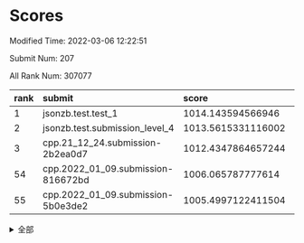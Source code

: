 # Scores

Modified Time: 2022-03-06 12:22:51

Submit Num: 207

All Rank Num: 307077

| rank |               submit               |       score        |       sigma        | pk_num |
| :--- | :--------------------------------- | :----------------- | :----------------- | :----- |
| 1    | jsonzb.test.test_1                 | 1014.143594566946  | 0.8309111994882277 | 5932   |
| 2    | jsonzb.test.submission_level_4     | 1013.5615331116002 | 0.7910325770833315 | 5935   |
| 3    | cpp.21_12_24.submission-2b2ea0d7   | 1012.4347864657244 | 0.7894671027997496 | 5934   |
| 54   | cpp.2022_01_09.submission-816672bd | 1006.065787777614  | 0.7207682785662325 | 5936   |
| 55   | cpp.2022_01_09.submission-5b0e3de2 | 1005.4997122411504 | 0.7237623557607363 | 5929   |


<details>
<summary>全部</summary>

| rank |                 submit                 |       score        |       sigma        | pk_num |
| :--- | :------------------------------------- | :----------------- | :----------------- | :----- |
| 1    | jsonzb.test.test_1                     | 1014.143594566946  | 0.8309111994882277 | 5932   |
| 2    | jsonzb.test.submission_level_4         | 1013.5615331116002 | 0.7910325770833315 | 5935   |
| 3    | cpp.21_12_24.submission-2b2ea0d7       | 1012.4347864657244 | 0.7894671027997496 | 5934   |
| 4    | gobigger.level_3.submission_level_3_27 | 1012.0130082954497 | 0.817791241746336  | 5932   |
| 5    | gobigger.level_3.submission_level_3_22 | 1011.4229872135162 | 0.7502001106306742 | 5934   |
| 6    | gobigger.level_3.submission_level_3_19 | 1011.1393876485138 | 0.7797956028155135 | 5928   |
| 7    | gobigger.level_3.submission_level_3_32 | 1011.0969065365301 | 0.7600693714408239 | 5933   |
| 8    | gobigger.level_3.submission_level_3_45 | 1010.9087192305428 | 0.765481413093951  | 5933   |
| 9    | gobigger.level_3.submission_level_3_6  | 1010.8529627593771 | 0.7772599388173216 | 5928   |
| 10   | gobigger.level_3.submission_level_3_10 | 1010.8505008668034 | 0.7670977157333132 | 5935   |
| 11   | gobigger.level_3.submission_level_3_44 | 1010.8027674082292 | 0.7740708970277416 | 5935   |
| 12   | gobigger.level_3.submission_level_3_9  | 1010.7842942218507 | 0.7796031455840257 | 5936   |
| 13   | gobigger.level_3.submission_level_3_43 | 1010.7375824461307 | 0.7727010006998306 | 5935   |
| 14   | gobigger.level_3.submission_level_3_29 | 1010.7088578058128 | 0.7909652428728    | 5936   |
| 15   | gobigger.level_3.submission_level_3_7  | 1010.624641518829  | 0.759332304873862  | 5933   |
| 16   | gobigger.level_3.submission_level_3_1  | 1010.5587992481481 | 0.7718350258398805 | 5935   |
| 17   | gobigger.level_3.submission_level_3_23 | 1010.474410242413  | 0.7501429300908344 | 5936   |
| 18   | gobigger.level_3.submission_level_3_48 | 1010.3855680045017 | 0.7674594104611099 | 5933   |
| 19   | gobigger.level_3.submission_level_3_31 | 1010.3776715296215 | 0.7599827985631102 | 5928   |
| 20   | gobigger.level_3.submission_level_3_46 | 1010.3632925574314 | 0.7652813634801682 | 5933   |
| 21   | gobigger.level_3.submission_level_3_38 | 1010.3587763399387 | 0.7805541036091492 | 5931   |
| 22   | gobigger.level_3.submission_level_3_4  | 1010.330710156285  | 0.7581816595120582 | 5935   |
| 23   | gobigger.level_3.submission_level_3_16 | 1010.2752554948119 | 0.775964887363462  | 5934   |
| 24   | gobigger.level_3.submission_level_3_34 | 1010.2332178719994 | 0.7624243082900706 | 5929   |
| 25   | gobigger.level_3.submission_level_3_25 | 1010.1483386556465 | 0.7806191841383402 | 5936   |
| 26   | gobigger.level_3.submission_level_3_26 | 1010.0936643393732 | 0.7573820196193068 | 5934   |
| 27   | gobigger.level_3.submission_level_3_17 | 1010.0873662047372 | 0.7658048104089433 | 5935   |
| 28   | gobigger.level_3.submission_level_3_42 | 1009.9886628348718 | 0.7483169152172222 | 5938   |
| 29   | gobigger.level_3.submission_level_3_13 | 1009.9780199500767 | 0.7423363383386147 | 5934   |
| 30   | gobigger.level_3.submission_level_3_20 | 1009.9014573817433 | 0.7532922484635365 | 5934   |
| 31   | gobigger.level_3.submission_level_3_21 | 1009.8636222187356 | 0.7404970715419126 | 5936   |
| 32   | gobigger.level_3.submission_level_3_41 | 1009.8502775307579 | 0.736541860540453  | 5933   |
| 33   | gobigger.level_3.submission_level_3_47 | 1009.792090673547  | 0.7472010326295148 | 5937   |
| 34   | gobigger.level_3.submission_level_3_5  | 1009.7844679775604 | 0.7481454354894045 | 5936   |
| 35   | gobigger.level_3.submission_level_3_0  | 1009.7365609929607 | 0.7550992889693884 | 5931   |
| 36   | gobigger.level_3.submission_level_3_11 | 1009.7156667229912 | 0.7453591909799983 | 5933   |
| 37   | gobigger.level_3.submission_level_3_28 | 1009.4643059400607 | 0.7510228492585758 | 5936   |
| 38   | gobigger.level_3.submission_level_3_24 | 1009.3906354637016 | 0.7419597191523607 | 5934   |
| 39   | gobigger.level_3.submission_level_3_12 | 1009.3776692479879 | 0.7540760154798802 | 5932   |
| 40   | gobigger.level_3.submission_level_3_15 | 1009.2685219338583 | 0.7482543131451709 | 5931   |
| 41   | gobigger.level_3.submission_level_3_40 | 1009.252146944238  | 0.752510478433887  | 5932   |
| 42   | gobigger.level_3.submission_level_3_39 | 1009.2068863106894 | 0.7403134659130545 | 5931   |
| 43   | gobigger.level_3.submission_level_3_18 | 1009.2032685520848 | 0.7368517443609093 | 5935   |
| 44   | gobigger.level_3.submission_level_3_2  | 1009.0552569662751 | 0.746959699202601  | 5938   |
| 45   | gobigger.level_3.submission_level_3_35 | 1008.943754308081  | 0.7418954028286207 | 5938   |
| 46   | gobigger.level_3.submission_level_3_37 | 1008.8594078872516 | 0.7399351109602249 | 5931   |
| 47   | gobigger.level_3.submission_level_3_49 | 1008.807198715369  | 0.7519301601337312 | 5936   |
| 48   | gobigger.level_3.submission_level_3_3  | 1008.7786511575619 | 0.7463921597361031 | 5931   |
| 49   | gobigger.level_3.submission_level_3_30 | 1008.6659576703996 | 0.7439747870494046 | 5935   |
| 50   | gobigger.level_3.submission_level_3_8  | 1008.6038397701249 | 0.7337396872681365 | 5933   |
| 51   | gobigger.level_3.submission_level_3_14 | 1008.4441052658196 | 0.7513055984645611 | 5936   |
| 52   | gobigger.level_3.submission_level_3_33 | 1008.2613762361134 | 0.7396984897772584 | 5936   |
| 53   | gobigger.level_3.submission_level_3_36 | 1007.3759548676081 | 0.7331910028767049 | 5934   |
| 54   | cpp.2022_01_09.submission-816672bd     | 1006.065787777614  | 0.7207682785662325 | 5936   |
| 55   | cpp.2022_01_09.submission-5b0e3de2     | 1005.4997122411504 | 0.7237623557607363 | 5929   |
| 56   | gobigger.level_1.submission_level_1_24 | 1005.2683213790069 | 0.7234961284771159 | 5937   |
| 57   | gobigger.level_1.submission_level_1_37 | 1004.7734817693562 | 0.718585590644785  | 5936   |
| 58   | gobigger.level_1.submission_level_1_4  | 1004.630029853824  | 0.7309442321597442 | 5934   |
| 59   | gobigger.level_1.submission_level_1_28 | 1004.5735186002838 | 0.7159857429629561 | 5935   |
| 60   | gobigger.level_1.submission_level_1_27 | 1004.4047570257225 | 0.7182410683980294 | 5938   |
| 61   | gobigger.level_1.submission_level_1_32 | 1004.2734436807334 | 0.7167036561589332 | 5935   |
| 62   | gobigger.level_1.submission_level_1_36 | 1004.2211826853545 | 0.7177094910932739 | 5932   |
| 63   | gobigger.level_1.submission_level_1_0  | 1004.1867502400329 | 0.7130979047672943 | 5932   |
| 64   | gobigger.level_1.submission_level_1_3  | 1004.139941187161  | 0.7061195669160829 | 5930   |
| 65   | gobigger.level_1.submission_level_1_11 | 1004.0894166221162 | 0.7133238410321451 | 5935   |
| 66   | gobigger.level_1.submission_level_1_44 | 1004.0387015092646 | 0.7236371030256477 | 5934   |
| 67   | gobigger.level_1.submission_level_1_5  | 1004.0104864133542 | 0.7143471383564243 | 5936   |
| 68   | gobigger.level_1.submission_level_1_6  | 1003.9708167564756 | 0.7202456893730604 | 5938   |
| 69   | gobigger.level_1.submission_level_1_2  | 1003.7863233063272 | 0.7149412287831581 | 5933   |
| 70   | gobigger.level_1.submission_level_1_35 | 1003.7746797734794 | 0.7187652421344813 | 5933   |
| 71   | gobigger.level_1.submission_level_1_16 | 1003.7739192259485 | 0.7165430309192955 | 5928   |
| 72   | gobigger.level_1.submission_level_1_41 | 1003.7660632235311 | 0.7212702455549099 | 5939   |
| 73   | gobigger.level_1.submission_level_1_33 | 1003.671808784457  | 0.7257044001602417 | 5935   |
| 74   | gobigger.level_1.submission_level_1_10 | 1003.59831369866   | 0.7214412261714408 | 5936   |
| 75   | gobigger.level_1.submission_level_1_17 | 1003.5534323723524 | 0.7176810566102815 | 5926   |
| 76   | gobigger.level_1.submission_level_1_43 | 1003.4713475842511 | 0.720125197155583  | 5932   |
| 77   | gobigger.level_1.submission_level_1_34 | 1003.4389968390268 | 0.7236873412350551 | 5933   |
| 78   | gobigger.level_1.submission_level_1_19 | 1003.3302372742783 | 0.7185524704333804 | 5935   |
| 79   | gobigger.level_1.submission_level_1_21 | 1003.3172943321592 | 0.7235438200880838 | 5936   |
| 80   | gobigger.level_1.submission_level_1_46 | 1003.2999269725949 | 0.7175387028494932 | 5937   |
| 81   | gobigger.level_1.submission_level_1_47 | 1003.2809171447091 | 0.7101811162513575 | 5932   |
| 82   | gobigger.level_1.submission_level_1_49 | 1003.2539284924843 | 0.7122452287540493 | 5935   |
| 83   | gobigger.level_1.submission_level_1_45 | 1003.2095106835031 | 0.7183257672635387 | 5933   |
| 84   | gobigger.level_1.submission_level_1_42 | 1003.1889916959295 | 0.7108661436319047 | 5932   |
| 85   | gobigger.level_1.submission_level_1_39 | 1003.1301803072109 | 0.7283263709652255 | 5933   |
| 86   | gobigger.level_1.submission_level_1_7  | 1003.1029958186779 | 0.7154928784080191 | 5932   |
| 87   | gobigger.level_1.submission_level_1_18 | 1003.0229293796248 | 0.7189225564276595 | 5931   |
| 88   | gobigger.level_1.submission_level_1_9  | 1002.9978426900166 | 0.7133807443454703 | 5932   |
| 89   | gobigger.level_1.submission_level_1_12 | 1002.9480388566171 | 0.7201865124799685 | 5932   |
| 90   | gobigger.level_1.submission_level_1_38 | 1002.9099908976654 | 0.7080255334325236 | 5931   |
| 91   | gobigger.level_1.submission_level_1_25 | 1002.8815525425293 | 0.707193667274675  | 5932   |
| 92   | gobigger.level_1.submission_level_1_26 | 1002.7844510203814 | 0.7123282870503146 | 5931   |
| 93   | gobigger.level_1.submission_level_1_8  | 1002.7465542893149 | 0.718147758410417  | 5931   |
| 94   | gobigger.level_1.submission_level_1_29 | 1002.6668490575959 | 0.7191313678349986 | 5931   |
| 95   | gobigger.level_1.submission_level_1_15 | 1002.6660023385596 | 0.7155755638871474 | 5934   |
| 96   | gobigger.level_1.submission_level_1_31 | 1002.6179454555516 | 0.717211393818821  | 5938   |
| 97   | gobigger.level_1.submission_level_1_20 | 1002.5070467490116 | 0.7097963029503462 | 5935   |
| 98   | gobigger.level_1.submission_level_1_1  | 1002.4864257116866 | 0.7118748300352458 | 5932   |
| 99   | gobigger.level_1.submission_level_1_22 | 1002.3706550807299 | 0.7047096114250213 | 5937   |
| 100  | gobigger.level_1.submission_level_1_13 | 1002.3507984077435 | 0.7041053925058488 | 5934   |
| 101  | gobigger.level_1.submission_level_1_40 | 1002.3177519573514 | 0.7200206482106645 | 5937   |
| 102  | gobigger.level_1.submission_level_1_48 | 1002.2626114941795 | 0.7138224748035276 | 5933   |
| 103  | gobigger.level_1.submission_level_1_14 | 1002.0901102943558 | 0.7134631757990504 | 5934   |
| 104  | gobigger.level_1.submission_level_1_30 | 1001.978049123436  | 0.7158578138364097 | 5936   |
| 105  | gobigger.level_1.submission_level_1_23 | 1001.589536917892  | 0.70457027998344   | 5935   |
| 106  | gobigger.random.submission_random_28   | 998.4412481362824  | 0.711556996727147  | 5935   |
| 107  | gobigger.random.submission_random_1    | 997.3951510217953  | 0.7081735306866747 | 5937   |
| 108  | gobigger.random.submission_random_46   | 997.1119249604408  | 0.7009191789749678 | 5936   |
| 109  | gobigger.random.submission_random_35   | 997.015348067658   | 0.7014101687425565 | 5937   |
| 110  | gobigger.random.submission_random_4    | 997.0054693730794  | 0.7032627450034024 | 5931   |
| 111  | gobigger.random.submission_random_34   | 996.9811524048987  | 0.707244710719858  | 5938   |
| 112  | gobigger.random.submission_random_36   | 996.8222931167411  | 0.7172146774810513 | 5929   |
| 113  | gobigger.random.submission_random_49   | 996.8168241212685  | 0.7223578309107656 | 5935   |
| 114  | gobigger.random.submission_random_15   | 996.8031731872982  | 0.7130742222501032 | 5935   |
| 115  | gobigger.random.submission_random_12   | 996.7746777486135  | 0.7076805545663142 | 5938   |
| 116  | gobigger.random.submission_random_38   | 996.6857387217605  | 0.7009023774431544 | 5938   |
| 117  | gobigger.random.submission_random_20   | 996.6709623981094  | 0.7217983019864781 | 5935   |
| 118  | gobigger.random.submission_random_43   | 996.5631958940427  | 0.6995242132106972 | 5931   |
| 119  | gobigger.random.submission_random_39   | 996.35164490661    | 0.7131547262418262 | 5933   |
| 120  | gobigger.random.submission_random_44   | 996.2921885548687  | 0.718358232350588  | 5933   |
| 121  | gobigger.random.submission_random_13   | 996.2673311693586  | 0.7203699252119609 | 5936   |
| 122  | gobigger.random.submission_random_25   | 996.1895945495135  | 0.7019808751785623 | 5931   |
| 123  | gobigger.random.submission_random_26   | 996.1116786125338  | 0.7147436622233474 | 5937   |
| 124  | gobigger.random.submission_random_23   | 996.0855870477236  | 0.7045734798552822 | 5932   |
| 125  | gobigger.random.submission_random_27   | 996.0718893319648  | 0.7198176715569198 | 5935   |
| 126  | gobigger.random.submission_random_40   | 996.0633871508818  | 0.7271946838954659 | 5932   |
| 127  | gobigger.random.submission_random_21   | 996.0557342031228  | 0.7106381873747472 | 5938   |
| 128  | gobigger.random.submission_random_42   | 995.9779863452331  | 0.7091711573804921 | 5936   |
| 129  | gobigger.random.submission_random_14   | 995.9460485092728  | 0.7034784363898655 | 5937   |
| 130  | gobigger.random.submission_random_10   | 995.8922298423079  | 0.7114725121755379 | 5933   |
| 131  | gobigger.random.submission_random_6    | 995.8800178201692  | 0.7140788591894722 | 5938   |
| 132  | gobigger.random.submission_random_29   | 995.8699791816105  | 0.7215091725816454 | 5933   |
| 133  | gobigger.random.submission_random_41   | 995.8413082831212  | 0.7190212392502308 | 5937   |
| 134  | gobigger.random.submission_random_33   | 995.8189356500982  | 0.7245625814941664 | 5929   |
| 135  | gobigger.random.submission_random_37   | 995.8147906914693  | 0.7102685503315489 | 5936   |
| 136  | gobigger.random.submission_random_19   | 995.8147775632789  | 0.7214849541302113 | 5929   |
| 137  | gobigger.random.submission_random_22   | 995.7972293370847  | 0.7074702618044167 | 5935   |
| 138  | gobigger.random.submission_random_31   | 995.7678069845012  | 0.7291221639022818 | 5929   |
| 139  | gobigger.random.submission_random_45   | 995.7604800032649  | 0.7329022551633655 | 5939   |
| 140  | gobigger.random.submission_random_48   | 995.7148863730157  | 0.7075926249605777 | 5936   |
| 141  | gobigger.random.submission_random_24   | 995.6778451246478  | 0.7064336608769995 | 5932   |
| 142  | gobigger.random.submission_random_11   | 995.6694427989573  | 0.7170416407621083 | 5932   |
| 143  | gobigger.random.submission_random_0    | 995.6641971722348  | 0.7174225023685741 | 5934   |
| 144  | gobigger.random.submission_random_32   | 995.5781117488172  | 0.7197182083482592 | 5935   |
| 145  | gobigger.random.submission_random_3    | 995.5739461206948  | 0.7216733599592452 | 5934   |
| 146  | gobigger.random.submission_random_16   | 995.4994556367134  | 0.7235348184587916 | 5936   |
| 147  | gobigger.random.submission_random_18   | 995.4757623214549  | 0.7093132874445539 | 5933   |
| 148  | gobigger.random.submission_random_47   | 995.4170388353186  | 0.717050984923951  | 5930   |
| 149  | gobigger.random.submission_random_9    | 995.310714505696   | 0.7011478439592588 | 5930   |
| 150  | gobigger.random.submission_random_30   | 995.2319515590275  | 0.7296324567250961 | 5929   |
| 151  | gobigger.random.submission_random_8    | 995.083729892624   | 0.7251321958821341 | 5935   |
| 152  | gobigger.random.submission_random_2    | 995.0771952493169  | 0.7253007319043348 | 5932   |
| 153  | gobigger.random.submission_random_7    | 995.063907303249   | 0.7104180981362442 | 5935   |
| 154  | gobigger.random.submission_random_17   | 994.8941106054918  | 0.702530026304905  | 5933   |
| 155  | gobigger.random.submission_random_5    | 994.8871054961068  | 0.7320473920744536 | 5934   |
| 156  | gobigger.level_2.submission_level_2_36 | 993.5484797703107  | 0.7303516253630833 | 5929   |
| 157  | gobigger.level_2.submission_level_2_44 | 993.5051878192121  | 0.734380916984222  | 5934   |
| 158  | gobigger.level_2.submission_level_2_29 | 993.469313896319   | 0.7434270169371116 | 5938   |
| 159  | gobigger.level_2.submission_level_2_8  | 993.374020418594   | 0.7355478519904429 | 5934   |
| 160  | gobigger.level_2.submission_level_2_26 | 993.3000633146513  | 0.747902324877594  | 5931   |
| 161  | gobigger.level_2.submission_level_2_33 | 993.0081879428319  | 0.7486556569198803 | 5939   |
| 162  | gobigger.level_2.submission_level_2_12 | 992.8877618860923  | 0.7438123397585096 | 5934   |
| 163  | gobigger.level_2.submission_level_2_24 | 992.8255780966357  | 0.7284620273051932 | 5934   |
| 164  | gobigger.level_2.submission_level_2_20 | 992.730168267584   | 0.7412354254475733 | 5934   |
| 165  | gobigger.level_2.submission_level_2_42 | 992.5548918400684  | 0.7403600439238542 | 5933   |
| 166  | gobigger.level_2.submission_level_2_14 | 992.5406383642562  | 0.7452043022357431 | 5931   |
| 167  | gobigger.level_2.submission_level_2_6  | 992.5345183135385  | 0.7559147436882507 | 5934   |
| 168  | gobigger.level_2.submission_level_2_22 | 992.5163852772116  | 0.7371844344815484 | 5934   |
| 169  | gobigger.level_2.submission_level_2_0  | 992.5104216514175  | 0.7395170346421427 | 5934   |
| 170  | gobigger.level_2.submission_level_2_1  | 992.4688568402265  | 0.7491624963319928 | 5933   |
| 171  | gobigger.level_2.submission_level_2_31 | 992.4110852317675  | 0.7463047131192163 | 5933   |
| 172  | gobigger.level_2.submission_level_2_41 | 992.3469941516016  | 0.7496782506987978 | 5926   |
| 173  | gobigger.level_2.submission_level_2_9  | 992.3018572732885  | 0.7488501202140783 | 5936   |
| 174  | gobigger.level_2.submission_level_2_7  | 992.0794434443579  | 0.7647733767057703 | 5938   |
| 175  | gobigger.level_2.submission_level_2_4  | 992.0573885766397  | 0.7467648149022241 | 5935   |
| 176  | gobigger.level_2.submission_level_2_19 | 992.0022542419014  | 0.7513507393532466 | 5929   |
| 177  | gobigger.level_2.submission_level_2_10 | 991.998907907369   | 0.7414735513548771 | 5937   |
| 178  | gobigger.level_2.submission_level_2_46 | 991.9237313276637  | 0.7738040104595647 | 5936   |
| 179  | gobigger.level_2.submission_level_2_15 | 991.9100328263015  | 0.7712110031776267 | 5935   |
| 180  | gobigger.level_2.submission_level_2_2  | 991.8689534385281  | 0.7405752170433361 | 5934   |
| 181  | gobigger.level_2.submission_level_2_13 | 991.812991868464   | 0.7469272583108646 | 5936   |
| 182  | gobigger.level_2.submission_level_2_30 | 991.7686771580718  | 0.7500318066268957 | 5934   |
| 183  | gobigger.level_2.submission_level_2_48 | 991.7577579126347  | 0.7284962915246359 | 5932   |
| 184  | gobigger.level_2.submission_level_2_3  | 991.7509179849246  | 0.7363800877062757 | 5931   |
| 185  | gobigger.level_2.submission_level_2_18 | 991.7318085111987  | 0.7669289277321901 | 5936   |
| 186  | gobigger.level_2.submission_level_2_11 | 991.7188062128546  | 0.7319184938027516 | 5935   |
| 187  | gobigger.level_2.submission_level_2_39 | 991.7183093764214  | 0.7398329204569908 | 5937   |
| 188  | gobigger.level_2.submission_level_2_27 | 991.7041927924142  | 0.7407224781074133 | 5937   |
| 189  | gobigger.level_2.submission_level_2_23 | 991.6739875756007  | 0.759314077786716  | 5934   |
| 190  | gobigger.level_2.submission_level_2_34 | 991.6055315737813  | 0.7507513435508522 | 5933   |
| 191  | gobigger.level_2.submission_level_2_16 | 991.526817796217   | 0.7523335251452569 | 5936   |
| 192  | gobigger.level_2.submission_level_2_37 | 991.4977925943043  | 0.7424670674898262 | 5934   |
| 193  | gobigger.level_2.submission_level_2_49 | 991.4629169692518  | 0.7630157452120834 | 5934   |
| 194  | gobigger.level_2.submission_level_2_21 | 991.401720652604   | 0.7678494636281679 | 5938   |
| 195  | gobigger.level_2.submission_level_2_43 | 991.2056823165435  | 0.7471848028642565 | 5933   |
| 196  | gobigger.level_2.submission_level_2_5  | 991.1716822551836  | 0.7616336078435112 | 5935   |
| 197  | gobigger.level_2.submission_level_2_25 | 991.1708460463565  | 0.7491621662374163 | 5936   |
| 198  | gobigger.level_2.submission_level_2_17 | 991.1596616971401  | 0.758309502882361  | 5932   |
| 199  | gobigger.level_2.submission_level_2_32 | 991.0964110086879  | 0.7568407902055505 | 5935   |
| 200  | gobigger.level_2.submission_level_2_35 | 991.0401661576407  | 0.7477996033904251 | 5936   |
| 201  | gobigger.level_2.submission_level_2_40 | 990.96012415133    | 0.7714571987784784 | 5931   |
| 202  | gobigger.level_2.submission_level_2_47 | 990.9384028583563  | 0.7576459969008685 | 5932   |
| 203  | gobigger.level_2.submission_level_2_45 | 990.9321614108941  | 0.7466283247679866 | 5934   |
| 204  | gobigger.level_2.submission_level_2_28 | 990.5990533635055  | 0.751719504064004  | 5933   |
| 205  | gobigger.level_2.submission_level_2_38 | 990.3986245888407  | 0.7403390319742534 | 5933   |
| 206  | gobigger.none.submission_none_0        | 976.4753603728125  | 1.3687478803040984 | 5931   |
| 207  | gobigger.none.submission_none_1        | 976.2292943905145  | 1.3529901402722266 | 5933   |

</details>